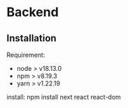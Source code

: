 # Backend

## Installation
Requirement: 
- node > v18.13.0
- npm > v8.19.3
- yarn > v1.22.19

install:
npm install next react react-dom